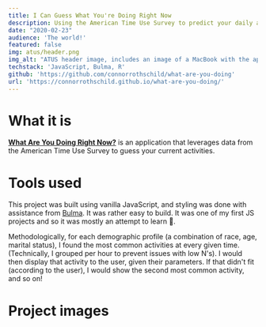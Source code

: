 ```yaml
---
title: I Can Guess What You're Doing Right Now
description: Using the American Time Use Survey to predict your daily activities.
date: "2020-02-23"
audience: 'The world!'
featured: false
img: atus/header.png
img_alt: "ATUS header image, includes an image of a MacBook with the application open."
techstack: 'JavaScript, Bulma, R'
github: 'https://github.com/connorrothschild/what-are-you-doing'
url: 'https://connorrothschild.github.io/what-are-you-doing/'
---
```


[<InlineImage :clickable=false src="projects/atus/header.png" alt="Header"></InlineImage>](https://connorrothschild.github.io/what-are-you-doing/)

# What it is

[**What Are You Doing Right Now?**](https://connorrothschild.github.io/what-are-you-doing/) is an application that leverages data from the American Time Use Survey to guess your current activities.

# Tools used

This project was built using vanilla JavaScript, and styling was done with assistance from [Bulma](https://bulma.io/). It was rather easy to build. It was one of my first JS projects and so it was mostly an attempt to learn 🙂.

Methodologically, for each demographic profile (a combination of race, age, marital status), I found the most common activities at every given time. (Technically, I grouped per hour to prevent issues with low N's). I would then display that activity to the user, given their parameters. If that didn't fit (according to the user), I would show the second most common activity, and so on!

# Project images

<ProjectImage src="projects/atus/mac-1.png" alt="" width="74%"></ProjectImage>
<ProjectImage src="projects/atus/phone-1.png" alt="" width="22%"></ProjectImage>

<ProjectImage src="projects/atus/phone-2.png" alt="" width="22%"></ProjectImage>
<ProjectImage src="projects/atus/mac-2.png" alt="" width="74%"></ProjectImage>
